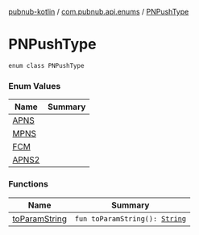 [pubnub-kotlin](../../index.md) / [com.pubnub.api.enums](../index.md) / [PNPushType](./index.md)

# PNPushType

`enum class PNPushType`

### Enum Values

| Name | Summary |
|---|---|
| [APNS](-a-p-n-s.md) |  |
| [MPNS](-m-p-n-s.md) |  |
| [FCM](-f-c-m.md) |  |
| [APNS2](-a-p-n-s2.md) |  |

### Functions

| Name | Summary |
|---|---|
| [toParamString](to-param-string.md) | `fun toParamString(): `[`String`](https://kotlinlang.org/api/latest/jvm/stdlib/kotlin/-string/index.html) |
